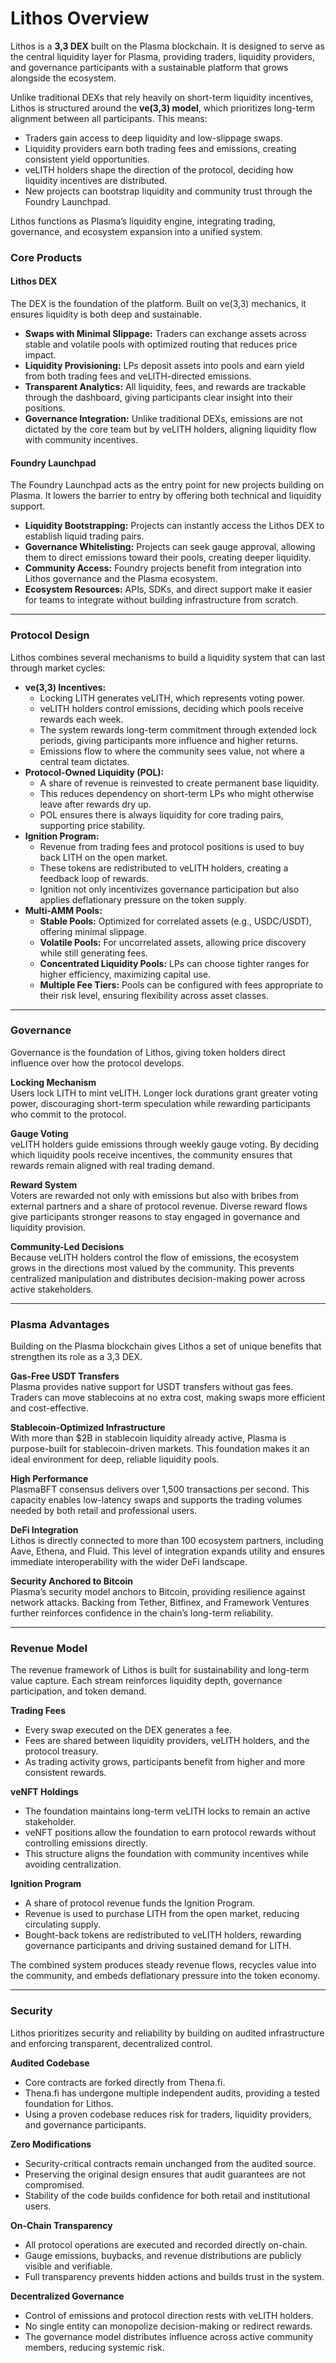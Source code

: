 # Lithos Overview

Lithos is a **3,3 DEX** built on the Plasma blockchain. It is designed to serve as the central liquidity layer for Plasma, providing traders, liquidity providers, and governance participants with a sustainable platform that grows alongside the ecosystem.

Unlike traditional DEXs that rely heavily on short-term liquidity incentives, Lithos is structured around the **ve(3,3) model**, which prioritizes long-term alignment between all participants. This means:

* Traders gain access to deep liquidity and low-slippage swaps.
* Liquidity providers earn both trading fees and emissions, creating consistent yield opportunities.
* veLITH holders shape the direction of the protocol, deciding how liquidity incentives are distributed.
* New projects can bootstrap liquidity and community trust through the Foundry Launchpad.

Lithos functions as Plasma’s liquidity engine, integrating trading, governance, and ecosystem expansion into a unified system.

### Core Products

#### Lithos DEX

The DEX is the foundation of the platform. Built on ve(3,3) mechanics, it ensures liquidity is both deep and sustainable.

* **Swaps with Minimal Slippage:** Traders can exchange assets across stable and volatile pools with optimized routing that reduces price impact.
* **Liquidity Provisioning:** LPs deposit assets into pools and earn yield from both trading fees and veLITH-directed emissions.
* **Transparent Analytics:** All liquidity, fees, and rewards are trackable through the dashboard, giving participants clear insight into their positions.
* **Governance Integration:** Unlike traditional DEXs, emissions are not dictated by the core team but by veLITH holders, aligning liquidity flow with community incentives.

#### Foundry Launchpad

The Foundry Launchpad acts as the entry point for new projects building on Plasma. It lowers the barrier to entry by offering both technical and liquidity support.

* **Liquidity Bootstrapping:** Projects can instantly access the Lithos DEX to establish liquid trading pairs.
* **Governance Whitelisting:** Projects can seek gauge approval, allowing them to direct emissions toward their pools, creating deeper liquidity.
* **Community Access:** Foundry projects benefit from integration into Lithos governance and the Plasma ecosystem.
* **Ecosystem Resources:** APIs, SDKs, and direct support make it easier for teams to integrate without building infrastructure from scratch.

***

### Protocol Design

Lithos combines several mechanisms to build a liquidity system that can last through market cycles:

* **ve(3,3) Incentives:**
  * Locking LITH generates veLITH, which represents voting power.
  * veLITH holders control emissions, deciding which pools receive rewards each week.
  * The system rewards long-term commitment through extended lock periods, giving participants more influence and higher returns.
  * Emissions flow to where the community sees value, not where a central team dictates.
* **Protocol-Owned Liquidity (POL):**
  * A share of revenue is reinvested to create permanent base liquidity.
  * This reduces dependency on short-term LPs who might otherwise leave after rewards dry up.
  * POL ensures there is always liquidity for core trading pairs, supporting price stability.
* **Ignition Program:**
  * Revenue from trading fees and protocol positions is used to buy back LITH on the open market.
  * These tokens are redistributed to veLITH holders, creating a feedback loop of rewards.
  * Ignition not only incentivizes governance participation but also applies deflationary pressure on the token supply.
* **Multi-AMM Pools:**
  * **Stable Pools:** Optimized for correlated assets (e.g., USDC/USDT), offering minimal slippage.
  * **Volatile Pools:** For uncorrelated assets, allowing price discovery while still generating fees.
  * **Concentrated Liquidity Pools:** LPs can choose tighter ranges for higher efficiency, maximizing capital use.
  * **Multiple Fee Tiers:** Pools can be configured with fees appropriate to their risk level, ensuring flexibility across asset classes.

***

### Governance

Governance is the foundation of Lithos, giving token holders direct influence over how the protocol develops.

**Locking Mechanism**\
Users lock LITH to mint veLITH. Longer lock durations grant greater voting power, discouraging short-term speculation while rewarding participants who commit to the protocol.

**Gauge Voting**\
veLITH holders guide emissions through weekly gauge voting. By deciding which liquidity pools receive incentives, the community ensures that rewards remain aligned with real trading demand.

**Reward System**\
Voters are rewarded not only with emissions but also with bribes from external partners and a share of protocol revenue. Diverse reward flows give participants stronger reasons to stay engaged in governance and liquidity provision.

**Community-Led Decisions**\
Because veLITH holders control the flow of emissions, the ecosystem grows in the directions most valued by the community. This prevents centralized manipulation and distributes decision-making power across active stakeholders.

***

### Plasma Advantages

Building on the Plasma blockchain gives Lithos a set of unique benefits that strengthen its role as a 3,3 DEX.

**Gas-Free USDT Transfers**\
Plasma provides native support for USDT transfers without gas fees. Traders can move stablecoins at no extra cost, making swaps more efficient and cost-effective.

**Stablecoin-Optimized Infrastructure**\
With more than $2B in stablecoin liquidity already active, Plasma is purpose-built for stablecoin-driven markets. This foundation makes it an ideal environment for deep, reliable liquidity pools.

**High Performance**\
PlasmaBFT consensus delivers over 1,500 transactions per second. This capacity enables low-latency swaps and supports the trading volumes needed by both retail and professional users.

**DeFi Integration**\
Lithos is directly connected to more than 100 ecosystem partners, including Aave, Ethena, and Fluid. This level of integration expands utility and ensures immediate interoperability with the wider DeFi landscape.

**Security Anchored to Bitcoin**\
Plasma’s security model anchors to Bitcoin, providing resilience against network attacks. Backing from Tether, Bitfinex, and Framework Ventures further reinforces confidence in the chain’s long-term reliability.

***

### Revenue Model

The revenue framework of Lithos is built for sustainability and long-term value capture. Each stream reinforces liquidity depth, governance participation, and token demand.

**Trading Fees**

* Every swap executed on the DEX generates a fee.
* Fees are shared between liquidity providers, veLITH holders, and the protocol treasury.
* As trading activity grows, participants benefit from higher and more consistent rewards.

**veNFT Holdings**

* The foundation maintains long-term veLITH locks to remain an active stakeholder.
* veNFT positions allow the foundation to earn protocol rewards without controlling emissions directly.
* This structure aligns the foundation with community incentives while avoiding centralization.

**Ignition Program**

* A share of protocol revenue funds the Ignition Program.
* Revenue is used to purchase LITH from the open market, reducing circulating supply.
* Bought-back tokens are redistributed to veLITH holders, rewarding governance participants and driving sustained demand for LITH.

The combined system produces steady revenue flows, recycles value into the community, and embeds deflationary pressure into the token economy.

***

### Security

Lithos prioritizes security and reliability by building on audited infrastructure and enforcing transparent, decentralized control.

**Audited Codebase**

* Core contracts are forked directly from Thena.fi.
* Thena.fi has undergone multiple independent audits, providing a tested foundation for Lithos.
* Using a proven codebase reduces risk for traders, liquidity providers, and governance participants.

**Zero Modifications**

* Security-critical contracts remain unchanged from the audited source.
* Preserving the original design ensures that audit guarantees are not compromised.
* Stability of the code builds confidence for both retail and institutional users.

**On-Chain Transparency**

* All protocol operations are executed and recorded directly on-chain.
* Gauge emissions, buybacks, and revenue distributions are publicly visible and verifiable.
* Full transparency prevents hidden actions and builds trust in the system.

**Decentralized Governance**

* Control of emissions and protocol direction rests with veLITH holders.
* No single entity can monopolize decision-making or redirect rewards.
* The governance model distributes influence across active community members, reducing systemic risk.
